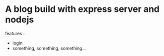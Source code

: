 # A blog build with express server and nodejs

features :

- login
- something, something, something...
